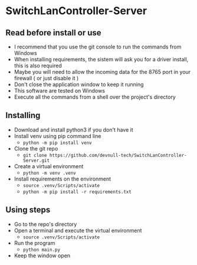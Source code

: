 # SwitchLanController-Server
## Read before install or use
- I recommend that you use the git console to run the commands from Windows
- When installing requirements, the sistem will ask you for a driver install, this is also required
- Maybe you will need to allow the incoming data for the 8765 port in your firewall ( or just disable it )
- Don't close the application window to keep it running
- This software are tested on Windows
- Execute all the commands from a shell over the project's directory
## Installing
- Download and install python3 if you don't have it
- Install venv using pip command line
  - `python -m pip install venv`
- Clone the git repo
  - `git clone https://github.com/devnull-tech/SwitchLanController-Server.git`
- Create a virtual environment
  - `python -m venv .venv`
- Install requirements on the environment
  - `source .venv/Scripts/activate`
  - `python -m pip install -r requirements.txt`
## Using steps
- Go to the repo's directory
- Open a terminal and execute the virtual environment
  - `source .venv/Scripts/activate`
- Run the program
  - `python main.py`
- Keep the window open
